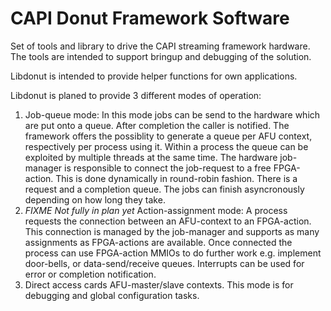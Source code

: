 # CAPI Donut Framework Software

Set of tools and library to drive the CAPI streaming framework hardware. The tools are intended to support bringup and debugging of the solution.

Libdonut is intended to provide helper functions for own applications.

Libdonut is planed to provide 3 different modes of operation:

1. Job-queue mode: In this mode jobs can be send to the hardware which are put onto a queue. After completion the caller is notified. The framework offers the possiblity to generate a queue per AFU context, respectively per process using it. Within a process the queue can be exploited by multiple threads at the same time. The hardware job-manager is responsible to connect the job-request to a free FPGA-action. This is done dynamically in round-robin fashion. There is a request and a completion queue. The jobs can finish asyncronously depending on how long they take.
2. *FIXME Not fully in plan yet* Action-assignment mode: A process requests the connection between an AFU-context to an FPGA-action. This connection is managed by the job-manager and supports as many assignments as FPGA-actions are available. Once connected the process can use FPGA-action MMIOs to do further work e.g. implement door-bells, or data-send/receive queues. Interrupts can be used for error or completion notification.
3. Direct access cards AFU-master/slave contexts. This mode is for debugging and global configuration tasks.

